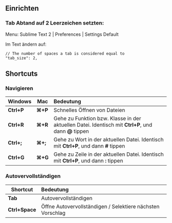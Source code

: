 ## Einrichten

### Tab Abtand auf 2 Leerzeichen setzten:
Menu:
Sublime Text 2 | Preferences | Settings Default

Im Text ändern auf:

    // The number of spaces a tab is considered equal to
    "tab_size": 2,

## Shortcuts

### Navigieren

| Windows      | Mac |  Bedeutung          | 
| ------------- | ------------- |:-------------|
| **Ctrl+P** | **⌘+P**| Schnelles Öffnen von Dateien |
| **Ctrl+R** | **⌘+R**|  Gehe zu Funktion bzw. Klasse in der aktuellen Datei. Identisch mit **Ctrl+P**, und dann **@** tippen|
| **Ctrl+;** | **⌘+;**|  Gehe zu Wort in der aktuellen Datei. Identisch mit **Ctrl+P**, und dann **#** tippen|
| **Ctrl+G** | **⌘+G** |  Gehe zu Zeile in der aktuellen Datei. Identisch mit **Ctrl+P**, und dann **:** tippen|

### Autovervollständigen

| Shortcut        | Bedeutung          | 
| ------------- |:-------------|
| **Tab** | Autovervollständigen |
| **Ctrl+Space** | Öffne Autovervollständigen / Selektiere nächsten Vorschlag |
